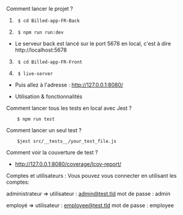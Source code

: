 Comment lancer le projet ?

1)      $ cd Billed-app-FR-Back

2)      $ npm run run:dev

- Le serveur back est lancé sur le port 5678 en local, c'est à dire http://localhost:5678

3)      $ cd Billed-app-FR-Front

4)      $ live-server


- Puis allez à l'adresse : http://127.0.0.1:8080/



- Utilisation & fonctionnalités

Comment lancer tous les tests en local avec Jest ?

        $ npm run test

Comment lancer un seul test ?

        $jest src/__tests__/your_test_file.js


Comment voir la couverture de test ?

- http://127.0.0.1:8080/coverage/lcov-report/

Comptes et utilisateurs :
Vous pouvez vous connecter en utilisant les comptes:

administrateur => 
                utilisateur : admin@test.tld 
                mot de passe : admin

employé =>
                utilisateur : employee@test.tld
                mot de passe : employee
